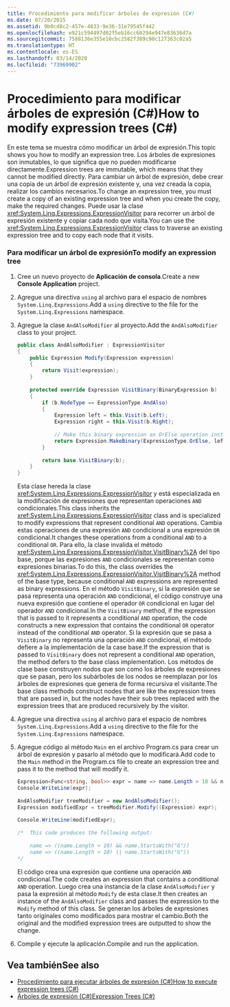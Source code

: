 ```yaml
---
title: Procedimiento para modificar árboles de expresión (C#)
ms.date: 07/20/2015
ms.assetid: 9b0cd8c2-457e-4833-9e36-31e79545f442
ms.openlocfilehash: e921c594497d02f5eb16cc60294e947e83636d7a
ms.sourcegitcommit: 7588136e355e10cbc2582f389c90c127363c02a5
ms.translationtype: HT
ms.contentlocale: es-ES
ms.lasthandoff: 03/14/2020
ms.locfileid: "73969902"
---
```

# <a name="how-to-modify-expression-trees-c"></a><span data-ttu-id="0ce32-102">Procedimiento para modificar árboles de expresión (C#)</span><span class="sxs-lookup"><span data-stu-id="0ce32-102">How to modify expression trees (C#)</span></span>
<span data-ttu-id="0ce32-103">En este tema se muestra cómo modificar un árbol de expresión.</span><span class="sxs-lookup"><span data-stu-id="0ce32-103">This topic shows you how to modify an expression tree.</span></span> <span data-ttu-id="0ce32-104">Los árboles de expresiones son inmutables, lo que significa que no pueden modificarse directamente.</span><span class="sxs-lookup"><span data-stu-id="0ce32-104">Expression trees are immutable, which means that they cannot be modified directly.</span></span> <span data-ttu-id="0ce32-105">Para cambiar un árbol de expresión, debe crear una copia de un árbol de expresión existente y, una vez creada la copia, realizar los cambios necesarios.</span><span class="sxs-lookup"><span data-stu-id="0ce32-105">To change an expression tree, you must create a copy of an existing expression tree and when you create the copy, make the required changes.</span></span> <span data-ttu-id="0ce32-106">Puede usar la clase <xref:System.Linq.Expressions.ExpressionVisitor> para recorrer un árbol de expresión existente y copiar cada nodo que visita.</span><span class="sxs-lookup"><span data-stu-id="0ce32-106">You can use the <xref:System.Linq.Expressions.ExpressionVisitor> class to traverse an existing expression tree and to copy each node that it visits.</span></span>  
  
### <a name="to-modify-an-expression-tree"></a><span data-ttu-id="0ce32-107">Para modificar un árbol de expresión</span><span class="sxs-lookup"><span data-stu-id="0ce32-107">To modify an expression tree</span></span>  
  
1. <span data-ttu-id="0ce32-108">Cree un nuevo proyecto de **Aplicación de consola**.</span><span class="sxs-lookup"><span data-stu-id="0ce32-108">Create a new **Console Application** project.</span></span>  
  
2. <span data-ttu-id="0ce32-109">Agregue una directiva `using` al archivo para el espacio de nombres `System.Linq.Expressions`.</span><span class="sxs-lookup"><span data-stu-id="0ce32-109">Add a `using` directive to the file for the `System.Linq.Expressions` namespace.</span></span>  
  
3. <span data-ttu-id="0ce32-110">Agregue la clase `AndAlsoModifier` al proyecto.</span><span class="sxs-lookup"><span data-stu-id="0ce32-110">Add the `AndAlsoModifier` class to your project.</span></span>  
  
    ```csharp  
    public class AndAlsoModifier : ExpressionVisitor  
    {  
        public Expression Modify(Expression expression)  
        {  
            return Visit(expression);  
        }  
  
        protected override Expression VisitBinary(BinaryExpression b)  
        {  
            if (b.NodeType == ExpressionType.AndAlso)  
            {  
                Expression left = this.Visit(b.Left);  
                Expression right = this.Visit(b.Right);  
  
                // Make this binary expression an OrElse operation instead of an AndAlso operation.  
                return Expression.MakeBinary(ExpressionType.OrElse, left, right, b.IsLiftedToNull, b.Method);  
            }  
  
            return base.VisitBinary(b);  
        }  
    }  
    ```  
  
     <span data-ttu-id="0ce32-111">Esta clase hereda la clase <xref:System.Linq.Expressions.ExpressionVisitor> y está especializada en la modificación de expresiones que representan operaciones `AND` condicionales.</span><span class="sxs-lookup"><span data-stu-id="0ce32-111">This class inherits the <xref:System.Linq.Expressions.ExpressionVisitor> class and is specialized to modify expressions that represent conditional `AND` operations.</span></span> <span data-ttu-id="0ce32-112">Cambia estas operaciones de una expresión `AND` condicional a una expresión `OR` condicional.</span><span class="sxs-lookup"><span data-stu-id="0ce32-112">It changes these operations from a conditional `AND` to a conditional `OR`.</span></span> <span data-ttu-id="0ce32-113">Para ello, la clase invalida el método <xref:System.Linq.Expressions.ExpressionVisitor.VisitBinary%2A> del tipo base, porque las expresiones `AND` condicionales se representan como expresiones binarias.</span><span class="sxs-lookup"><span data-stu-id="0ce32-113">To do this, the class overrides the <xref:System.Linq.Expressions.ExpressionVisitor.VisitBinary%2A> method of the base type, because conditional `AND` expressions are represented as binary expressions.</span></span> <span data-ttu-id="0ce32-114">En el método `VisitBinary`, si la expresión que se pasa representa una operación `AND` condicional, el código construye una nueva expresión que contiene el operador `OR` condicional en lugar del operador `AND` condicional.</span><span class="sxs-lookup"><span data-stu-id="0ce32-114">In the `VisitBinary` method, if the expression that is passed to it represents a conditional `AND` operation, the code constructs a new expression that contains the conditional `OR` operator instead of the conditional `AND` operator.</span></span> <span data-ttu-id="0ce32-115">Si la expresión que se pasa a `VisitBinary` no representa una operación `AND` condicional, el método defiere a la implementación de la case base.</span><span class="sxs-lookup"><span data-stu-id="0ce32-115">If the expression that is passed to `VisitBinary` does not represent a conditional `AND` operation, the method defers to the base class implementation.</span></span> <span data-ttu-id="0ce32-116">Los métodos de clase base construyen nodos que son como los árboles de expresiones que se pasan, pero los subárboles de los nodos se reemplazan por los árboles de expresiones que genera de forma recursiva el visitante.</span><span class="sxs-lookup"><span data-stu-id="0ce32-116">The base class methods construct nodes that are like the expression trees that are passed in, but the nodes have their sub trees replaced with the expression trees that are produced recursively by the visitor.</span></span>  
  
4. <span data-ttu-id="0ce32-117">Agregue una directiva `using` al archivo para el espacio de nombres `System.Linq.Expressions`.</span><span class="sxs-lookup"><span data-stu-id="0ce32-117">Add a `using` directive to the file for the `System.Linq.Expressions` namespace.</span></span>  
  
5. <span data-ttu-id="0ce32-118">Agregue código al método `Main` en el archivo Program.cs para crear un árbol de expresión y pasarlo al método que lo modificará.</span><span class="sxs-lookup"><span data-stu-id="0ce32-118">Add code to the `Main` method in the Program.cs file to create an expression tree and pass it to the method that will modify it.</span></span>  
  
    ```csharp  
    Expression<Func<string, bool>> expr = name => name.Length > 10 && name.StartsWith("G");  
    Console.WriteLine(expr);  
  
    AndAlsoModifier treeModifier = new AndAlsoModifier();  
    Expression modifiedExpr = treeModifier.Modify((Expression) expr);  
  
    Console.WriteLine(modifiedExpr);  
  
    /*  This code produces the following output:  
  
        name => ((name.Length > 10) && name.StartsWith("G"))  
        name => ((name.Length > 10) || name.StartsWith("G"))  
    */  
    ```  
  
     <span data-ttu-id="0ce32-119">El código crea una expresión que contiene una operación `AND` condicional.</span><span class="sxs-lookup"><span data-stu-id="0ce32-119">The code creates an expression that contains a conditional `AND` operation.</span></span> <span data-ttu-id="0ce32-120">Luego crea una instancia de la clase `AndAlsoModifier` y pasa la expresión al método `Modify` de esta clase.</span><span class="sxs-lookup"><span data-stu-id="0ce32-120">It then creates an instance of the `AndAlsoModifier` class and passes the expression to the `Modify` method of this class.</span></span> <span data-ttu-id="0ce32-121">Se generan los árboles de expresiones tanto originales como modificados para mostrar el cambio.</span><span class="sxs-lookup"><span data-stu-id="0ce32-121">Both the original and the modified expression trees are outputted to show the change.</span></span>  
  
6. <span data-ttu-id="0ce32-122">Compile y ejecute la aplicación.</span><span class="sxs-lookup"><span data-stu-id="0ce32-122">Compile and run the application.</span></span>  
  
## <a name="see-also"></a><span data-ttu-id="0ce32-123">Vea también</span><span class="sxs-lookup"><span data-stu-id="0ce32-123">See also</span></span>

- [<span data-ttu-id="0ce32-124">Procedimiento para ejecutar árboles de expresión (C#)</span><span class="sxs-lookup"><span data-stu-id="0ce32-124">How to execute expression trees (C#)</span></span>](./how-to-execute-expression-trees.md)
- [<span data-ttu-id="0ce32-125">Árboles de expresión (C#)</span><span class="sxs-lookup"><span data-stu-id="0ce32-125">Expression Trees (C#)</span></span>](./index.md)
